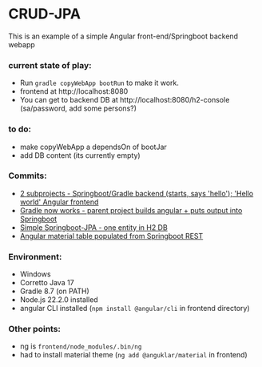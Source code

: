 # CRUD-JPA

This is an example of a simple Angular front-end/Springboot backend webapp

### current state of play:

- Run ```gradle copyWebApp bootRun``` to make it work.
- frontend at http://localhost:8080
- You can get to backend DB at http://localhost:8080/h2-console (sa/password, add some persons?)

### to do:
- make copyWebApp a dependsOn of bootJar
- add DB content (its currently empty)

### Commits:
- [2 subprojects - Springboot/Gradle backend (starts, says 'hello'); 'Hello world' Angular frontend](https://github.com/jim-reespotter/CRUD-JPA/commit/99e1e5de65ee351c6ad3ec4f06281eeac2176da0)
- [Gradle now works - parent project builds angular + puts output into Springboot](https://github.com/jim-reespotter/CRUD-JPA/commit/f9de8ad91e68e6c6aac08bfcf6d1eda95b837aa6)
- [Simple Springboot-JPA - one entity in H2 DB](https://github.com/jim-reespotter/CRUD-JPA/commit/734f4da5c9e78fba9e87d4c11f05a8a508f3092d)
- [Angular material table populated from Springboot REST](https://github.com/jim-reespotter/CRUD-JPA/commit/68583f568f1485184dae2107b9f5f963d73773ed)

### Environment:
- Windows
- Corretto Java 17
- Gradle 8.7 (on PATH)
- Node.js 22.2.0 installed
- angular CLI installed (```npm install @angular/cli``` in frontend directory)

### Other points:
- ng is ```frontend/node_modules/.bin/ng```
- had to install material theme (```ng add @anguklar/material``` in frontend)